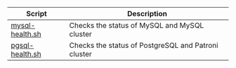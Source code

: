 | Script | Description |
|--|--|
| [mysql-health.sh](https://github.com/monobilisim/mono.sh/blob/main/database/mysql-health.sh) | Checks the status of MySQL and MySQL cluster |
| [pgsql-health.sh](https://github.com/monobilisim/mono.sh/blob/main/database/pgsql-health.sh) | Checks the status of PostgreSQL and Patroni cluster |
